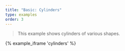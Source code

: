 ```yaml
---
title: "Basic: Cylinders"
type: examples
order: 3
---
```


> This example shows cylinders of various shapes.

{% example_iframe 'cylinders' %}
